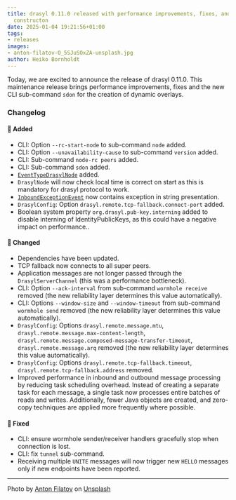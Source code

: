 ```yaml
---
title: drasyl 0.11.0 released with performance improvements, fixes, and dynamic overlay
  constructon
date: 2025-01-04 19:21:56+01:00
tags:
- releases
images:
- anton-filatov-O_5SJuSOxZA-unsplash.jpg
author: Heiko Bornholdt
---
```



Today, we are excited to announce the release of drasyl 0.11.0.
This maintenance release brings performance improvements, fixes and the new CLI sub-command `sdon` for the creation of dynamic overlays.

<!--more-->

### Changelog

#### 🚀 Added

- CLI: Option `--rc-start-node` to sub-command `node` added.
- CLI: Option `--unavailability-cause` to sub-command `version` added.
- CLI: Sub-command `node-rc peers` added.
- CLI: Sub-command `sdon` added.
- [`EventTypeDrasylNode`](drasyl-examples/src/main/java/org/drasyl/example/EventTypeDrasylNodeExample.java) added.
- `DrasylNode` will now check local time is correct on start as this is mandatory for drasyl protocol to work.
- [`InboundExceptionEvent`](drasyl-node/src/main/java/org/drasyl/node/event/InboundExceptionEvent.java) now contains exception in string presentation.
- `DrasylConfig`: Option `drasyl.remote.tcp-fallback.connect-port` added.
- Boolean system property `org.drasyl.pub-key.interning` added to disable interning of IdentityPublicKeys, as this could have a negative impact on performance..

#### 💅 Changed

- Dependencies have been updated.
- TCP fallback now connects to all super peers.
- Application messages are not longer passed through the `DrasylServerChannel` (this was a performance bottleneck).
- CLI: Option `--ack-interval` from sub-command `wormhole receive` removed (the new reliability layer determines this value automatically).
- CLI: Options `--window-size` and `--window-timeout` from sub-command `wormhole send` removed (the new reliability layer determines this value automatically).
- `DrasylConfig`: Options `drasyl.remote.message.mtu`, `drasyl.remote.message.max-content-length`, `drasyl.remote.message.composed-message-transfer-timeout`, `drasyl.remote.message.arq` removed (the new reliability layer determines this value automatically).
- `DrasylConfig`: Options `drasyl.remote.tcp-fallback.timeout`, `drasyl.remote.tcp-fallback.address` removed.
- Improved performance in inbound and outbound message processing by reducing task scheduling overhead. Instead of creating a separate task for each message, a single task now processes entire batches of reads and writes. Additionally, fewer Java objects are created, and zero-copy techniques are applied more frequently where possible.

#### 🐛 Fixed

- CLI: ensure wormhole sender/receiver handlers gracefully stop when connection is lost.
- CLI: fix `tunnel` sub-command.
- Receiving multiple `UNITE` messages will now trigger new `HELLO` messages only if new endpoints have been reported.

---

Photo by [Anton Filatov](https://unsplash.com/de/@antony123antony) on [Unsplash](https://unsplash.com/)
